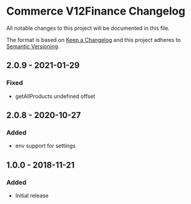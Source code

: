 # Commerce V12Finance Changelog

All notable changes to this project will be documented in this file.

The format is based on [Keep a Changelog](http://keepachangelog.com/) and this project adheres to [Semantic Versioning](http://semver.org/).

## 2.0.9 - 2021-01-29
### Fixed
- getAllProducts undefined offset

## 2.0.8 - 2020-10-27

### Added

-   env support for settings

## 1.0.0 - 2018-11-21

### Added

-   Initial release
